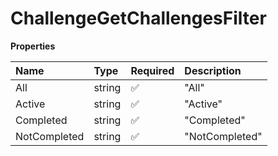 # ChallengeGetChallengesFilter

**Properties**

| Name         | Type   | Required | Description    |
| :----------- | :----- | :------- | :------------- |
| All          | string | ✅       | "All"          |
| Active       | string | ✅       | "Active"       |
| Completed    | string | ✅       | "Completed"    |
| NotCompleted | string | ✅       | "NotCompleted" |
